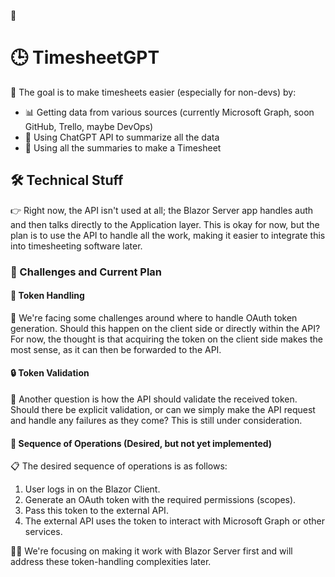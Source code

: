 🤖
# 🕒 TimesheetGPT

🎯 The goal is to make timesheets easier (especially for non-devs) by:
- 📊 Getting data from various sources (currently Microsoft Graph, soon GitHub, Trello, maybe DevOps)
- 🤖 Using ChatGPT API to summarize all the data
- 📝 Using all the summaries to make a Timesheet

## 🛠 Technical Stuff

👉 Right now, the API isn't used at all; the Blazor Server app handles auth and then talks directly to the Application layer. This is okay for now, but the plan is to use the API to handle all the work, making it easier to integrate this into timesheeting software later.

### 🤨 Challenges and Current Plan

#### 🎫 Token Handling

💭 We're facing some challenges around where to handle OAuth token generation. Should this happen on the client side or directly within the API? For now, the thought is that acquiring the token on the client side makes the most sense, as it can then be forwarded to the API.

#### 🔒 Token Validation

🤷 Another question is how the API should validate the received token. Should there be explicit validation, or can we simply make the API request and handle any failures as they come? This is still under consideration.

#### 🚀 Sequence of Operations (Desired, but not yet implemented)

📋 The desired sequence of operations is as follows:
1. User logs in on the Blazor Client.
2. Generate an OAuth token with the required permissions (scopes).
3. Pass this token to the external API.
4. The external API uses the token to interact with Microsoft Graph or other services.

👨‍💻 We're focusing on making it work with Blazor Server first and will address these token-handling complexities later.

